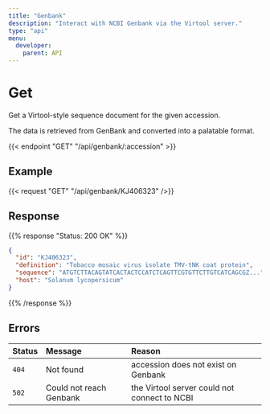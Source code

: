 ```yaml
---
title: "Genbank"
description: "Interact with NCBI Genbank via the Virtool server."
type: "api"
menu:
  developer:
    parent: API
---
```


# Get

Get a Virtool-style sequence document for the given accession.

The data is retrieved from GenBank and converted into a palatable format.

{{< endpoint "GET" "/api/genbank/:accession" >}}

## Example

{{< request "GET" "/api/genbank/KJ406323" />}}

## Response

{{% response "Status: 200 OK" %}}

```json
{
  "id": "KJ406323",
  "definition": "Tobacco mosaic virus isolate TMV-tNK coat protein",
  "sequence": "ATGTCTTACAGTATCACTACTCCATCTCAGTTCGTGTTCTTGTCATCAGCGZ...",
  "host": "Solanum lycopersicum"
}
```

{{% /response %}}

## Errors

| Status | Message                 | Reason                                       |
| :----- | :---------------------- | :------------------------------------------- |
| `404`  | Not found               | accession does not exist on Genbank          |
| `502`  | Could not reach Genbank | the Virtool server could not connect to NCBI |
